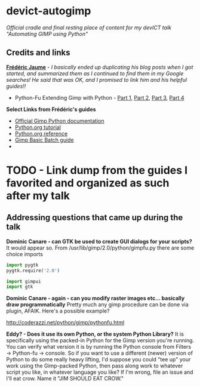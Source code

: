 # devict-autogimp

*Official cradle and final resting place of content for my devICT talk "Automating GIMP using Python"*

## Credits and links
**[Frédéric Jaume](http://www.exp-media.com/)** - *I basically ended up duplicating his blog posts when I got started, and summarized them as I continued to find them in my Google searches!  He said that was OK, and I promised to link him and his helpful guides!!*
 * Python-Fu Extending Gimp with Python - [Part 1](http://www.exp-media.com/content/extending-gimp-python-python-fu-plugins-part-1), [Part 2](http://www.exp-media.com/content/extending-gimp-python-python-fu-plugins-part-2), [Part 3](http://www.exp-media.com/content/extending-gimp-python-python-fu-plugins-part-3), [Part 4](http://www.exp-media.com/content/extending-gimp-python-python-fu-plugins-part-4)

**Select Links from Frédéric's guides**

* [Official Gimp Python documentation](http://www.gimp.org/docs/python/index.html)
* [Python.org tutorial](http://docs.python.org/tutorial/index.html)
* [Python.org reference](http://docs.python.org/reference/index.html)
* [Gimp Basic Batch guide](http://www.gimp.org/tutorials/Basic_Batch/)
* 

# TODO - Link dump from the guides I favorited and organized as such after my talk

## Addressing questions that came up during the talk

**Dominic Canare - can GTK be used to create GUI dialogs for your scripts?**
    It would appear so.  From /usr/lib/gimp/2.0/python/gimpfu.py there are some choice imports
```python
import pygtk
pygtk.require('2.0')

import gimpui
import gtk
```
**Dominic Canare - again - can you modify raster images etc... basically draw programmatically**
Pretty much any gimp procedure can be done via plugin, AFAIK.  Here's a possible example?

http://coderazzi.net/python/gimp/pythonfu.html

**Eddy? - Does it use its own Python, or the system Python Library?**
It is specifically using the packed-in Python for the Gimp version you're running.  You can verify what version it is by running the Python console from Filters -> Python-fu -> console.  So if you want to use a different (newer) version of Python to do some really heavy lifting, I'd suppose you could "tee up" your work using the Gimp-packed Python, then pass along work to whatever script you like, in whatever language you like?  If I'm wrong, file an issue and I'll eat crow.  Name it "JIM SHOULD EAT CROW."
